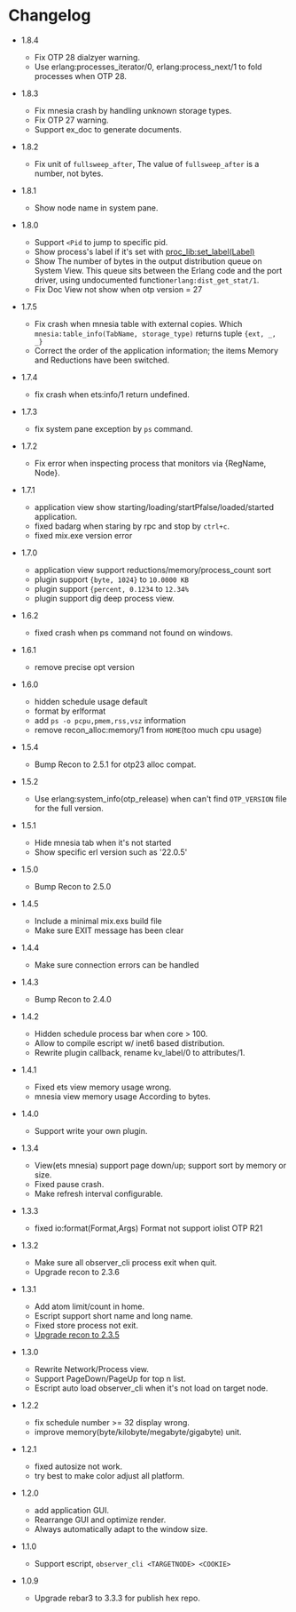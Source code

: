 # Changelog
- 1.8.4
  - Fix OTP 28 dialzyer warning.
  - Use erlang:processes_iterator/0, erlang:process_next/1 to fold processes when OTP 28.
  
- 1.8.3
  - Fix mnesia crash by handling unknown storage types.
  - Fix OTP 27 warning.
  - Support ex_doc to generate documents.
  
- 1.8.2
  - Fix unit of `fullsweep_after`, The value of `fullsweep_after` is a number, not bytes.

- 1.8.1
  - Show node name in system pane.
 
- 1.8.0
  - Support `<Pid` to jump to specific pid.
  - Show process's label if it's set with [proc_lib:set_label(Label)](https://www.erlang.org/doc/apps/stdlib/proc_lib.html#set_label/1)
  - Show The number of bytes in the output distribution queue on System View. This queue sits between the Erlang code and the port driver, using undocumented function`erlang:dist_get_stat/1`.
  - Fix Doc View not show when otp version = 27
  
- 1.7.5
  - Fix crash when mnesia table with external copies.
    Which `mnesia:table_info(TabName, storage_type)` returns tuple `{ext, _, _}`
  - Correct the order of the application information; the items Memory and Reductions have been switched.

- 1.7.4
  - fix crash when ets:info/1 return undefined.
- 1.7.3
  - fix system pane exception by `ps` command.
- 1.7.2
  - Fix error when inspecting process that monitors via {RegName, Node}.
- 1.7.1
  - application view show starting/loading/startPfalse/loaded/started application.
  - fixed badarg when staring by rpc and stop by `ctrl+c`.
  - fixed mix.exe version error
- 1.7.0
  - application view support reductions/memory/process_count sort
  - plugin support `{byte, 1024}` to `10.0000 KB`
  - plugin support `{percent, 0.1234` to `12.34%`
  - plugin support dig deep process view.
- 1.6.2
  - fixed crash when ps command not found on windows.
- 1.6.1
  - remove precise opt version
- 1.6.0
  - hidden schedule usage default
  - format by erlformat
  - add `ps -o pcpu,pmem,rss,vsz` information
  - remove recon_alloc:memory/1 from `HOME`(too much cpu usage)
- 1.5.4
  - Bump Recon to 2.5.1 for otp23 alloc compat.
- 1.5.2
  - Use erlang:system_info(otp_release) when can't find `OTP_VERSION` file for the full version.
- 1.5.1
  - Hide mnesia tab when it's not started
  - Show specific erl version such as '22.0.5'
- 1.5.0
  - Bump Recon to 2.5.0
- 1.4.5
  - Include a minimal mix.exs build file
  - Make sure EXIT message has been clear
- 1.4.4
  - Make sure connection errors can be handled
- 1.4.3
  - Bump Recon to 2.4.0
- 1.4.2
  - Hidden schedule process bar when core > 100.
  - Allow to compile escript w/ inet6 based distribution.
  - Rewrite plugin callback, rename kv_label/0 to attributes/1.
- 1.4.1
  - Fixed ets view memory usage wrong.
  - mnesia view memory usage According to bytes.
- 1.4.0
  - Support write your own plugin.
- 1.3.4
  - View(ets mnesia) support page down/up; support sort by memory or size.
  - Fixed pause crash.
  - Make refresh interval configurable.
- 1.3.3
  - fixed io:format(Format,Args) Format not support iolist OTP R21
- 1.3.2
  - Make sure all observer_cli process exit when quit.
  - Upgrade recon to 2.3.6
- 1.3.1
  - Add atom limit/count in home.
  - Escript support short name and long name.
  - Fixed store process not exit.
  - [Upgrade recon to 2.3.5](https://github.com/ferd/recon/commit/e0c3614334589e375f8b1492f404e4b764fe35e7)
- 1.3.0
  - Rewrite Network/Process view.
  - Support PageDown/PageUp for top n list.
  - Escript auto load observer_cli when it's not load on target node.
- 1.2.2
  - fix schedule number >= 32 display wrong.
  - improve memory(byte/kilobyte/megabyte/gigabyte) unit.
- 1.2.1
  - fixed autosize not work.
  - try best to make color adjust all platform.
- 1.2.0

  - add application GUI.
  - Rearrange GUI and optimize render.
  - Always automatically adapt to the window size.

- 1.1.0

  - Support escript, `observer_cli <TARGETNODE> <COOKIE>`

- 1.0.9
  - Upgrade rebar3 to 3.3.3 for publish hex repo.
